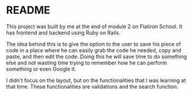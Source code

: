 # README

This project was built by me at the end of module 2 on Flatiron School. It has frontend and backend using Ruby on Rails.

The idea behind this is to give the option to the user to save his piece of code in a place where he can easily grab the code he needed, copy and paste, and then edit the code. Doing this he will save time to do something else and not wasting time trying to remember how he can perform something or even Google it.

I didn't focus on the layout, but on the functionalities that I was learning at that time. These functionalities are validations and the search function. 
